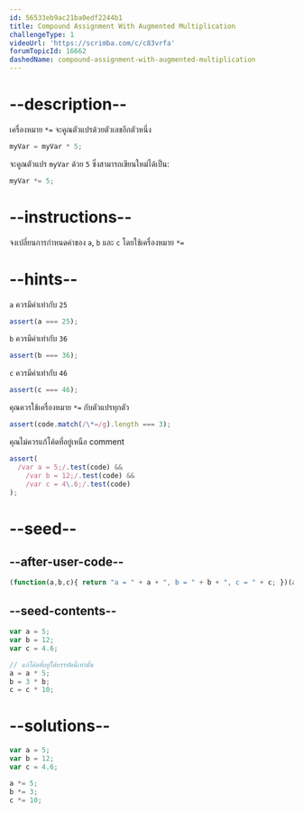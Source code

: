 ```yaml
---
id: 56533eb9ac21ba0edf2244b1
title: Compound Assignment With Augmented Multiplication
challengeType: 1
videoUrl: 'https://scrimba.com/c/c83vrfa'
forumTopicId: 16662
dashedName: compound-assignment-with-augmented-multiplication
---
```


# --description--

เครื่องหมาย `*=` จะคูณตัวแปรด้วยตัวเลขอีกตัวหนึ่ง

```js
myVar = myVar * 5;
```

จะคูณตัวแปร `myVar` ด้วย `5` ซึ่งสามารถเขียนใหม่ได้เป็น:


```js
myVar *= 5;
```

# --instructions--

จงเปลี่ยนการกำหนดค่าของ `a`, `b` และ `c` โดยใช้เครื่องหมาย `*=`

# --hints--

`a` ควรมีค่าเท่ากับ `25`

```js
assert(a === 25);
```

`b` ควรมีค่าเท่ากับ `36`

```js
assert(b === 36);
```

`c` ควรมีค่าเท่ากับ `46`

```js
assert(c === 46);
```

คุณควรใช้เครื่องหมาย `*=` กับตัวแปรทุกตัว

```js
assert(code.match(/\*=/g).length === 3);
```

คุณไม่ควรแก้โค้ดที่อยู่เหนือ comment

```js
assert(
  /var a = 5;/.test(code) &&
    /var b = 12;/.test(code) &&
    /var c = 4\.6;/.test(code)
);
```

# --seed--

## --after-user-code--

```js
(function(a,b,c){ return "a = " + a + ", b = " + b + ", c = " + c; })(a,b,c);
```

## --seed-contents--

```js
var a = 5;
var b = 12;
var c = 4.6;

// แก้โค้ดที่อยู่ใต้บรรทัดนี้เท่านั้น
a = a * 5;
b = 3 * b;
c = c * 10;
```

# --solutions--

```js
var a = 5;
var b = 12;
var c = 4.6;

a *= 5;
b *= 3;
c *= 10;
```
